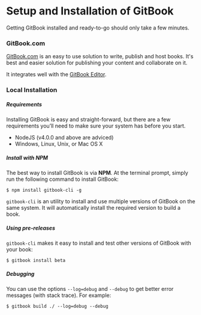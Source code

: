 # Setup and Installation of GitBook

Getting GitBook installed and ready-to-go should only take a few minutes.

### GitBook.com

[GitBook.com](https://www.gitbook.com) is an easy to use solution to write, publish and host books. It's best and easier solution for publishing your content and collaborate on it.

It integrates well with the [GitBook Editor](https://www.gitbook.com/editor).

### Local Installation

##### Requirements

Installing GitBook is easy and straight-forward, but there are a few requirements you’ll need to make sure your system has before you start.

* NodeJS (v4.0.0 and above are adviced)
* Windows, Linux, Unix, or Mac OS X

##### Install with NPM

The best way to install GitBook is via **NPM**. At the terminal prompt, simply run the following command to install GitBook:

```
$ npm install gitbook-cli -g
```

`gitbook-cli` is an utility to install and use multiple versions of GitBook on the same system. It will automatically install the required version to build a book.

##### Using pre-releases

`gitbook-cli` makes it easy to install and test other versions of GitBook with your book:

```
$ gitbook install beta
```

##### Debugging

You can use the options `--log=debug` and `--debug` to get better error messages (with stack trace). For example:

```
$ gitbook build ./ --log=debug --debug
```


